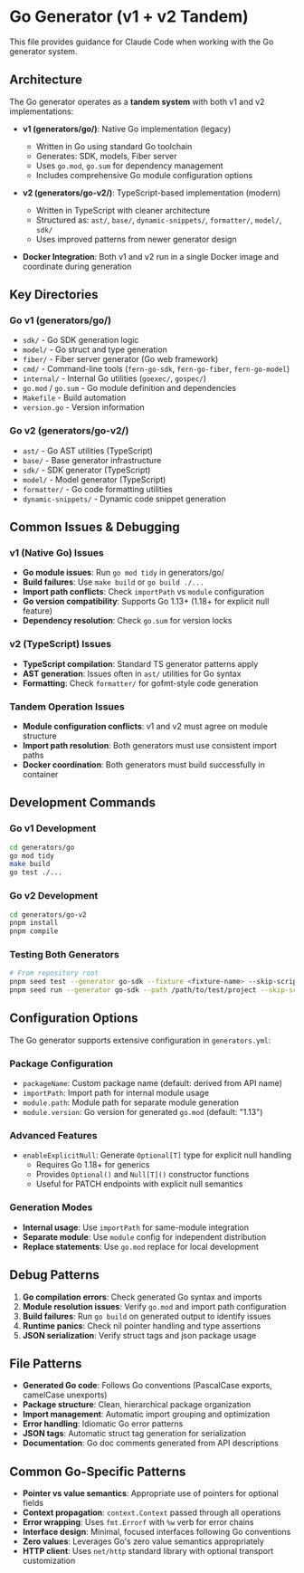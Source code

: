 # Go Generator (v1 + v2 Tandem)

This file provides guidance for Claude Code when working with the Go generator system.

## Architecture

The Go generator operates as a **tandem system** with both v1 and v2 implementations:

- **v1 (generators/go/)**: Native Go implementation (legacy)
  - Written in Go using standard Go toolchain
  - Generates: SDK, models, Fiber server
  - Uses `go.mod`, `go.sum` for dependency management
  - Includes comprehensive Go module configuration options

- **v2 (generators/go-v2/)**: TypeScript-based implementation (modern)
  - Written in TypeScript with cleaner architecture
  - Structured as: `ast/`, `base/`, `dynamic-snippets/`, `formatter/`, `model/`, `sdk/`
  - Uses improved patterns from newer generator design

- **Docker Integration**: Both v1 and v2 run in a single Docker image and coordinate during generation

## Key Directories

### Go v1 (generators/go/)
- `sdk/` - Go SDK generation logic
- `model/` - Go struct and type generation
- `fiber/` - Fiber server generator (Go web framework)
- `cmd/` - Command-line tools (`fern-go-sdk`, `fern-go-fiber`, `fern-go-model`)
- `internal/` - Internal Go utilities (`goexec/`, `gospec/`)
- `go.mod` / `go.sum` - Go module definition and dependencies
- `Makefile` - Build automation
- `version.go` - Version information

### Go v2 (generators/go-v2/)
- `ast/` - Go AST utilities (TypeScript)
- `base/` - Base generator infrastructure
- `sdk/` - SDK generator (TypeScript)
- `model/` - Model generator (TypeScript)
- `formatter/` - Go code formatting utilities
- `dynamic-snippets/` - Dynamic code snippet generation

## Common Issues & Debugging

### v1 (Native Go) Issues
- **Go module issues**: Run `go mod tidy` in generators/go/
- **Build failures**: Use `make build` or `go build ./...`
- **Import path conflicts**: Check `importPath` vs `module` configuration
- **Go version compatibility**: Supports Go 1.13+ (1.18+ for explicit null feature)
- **Dependency resolution**: Check `go.sum` for version locks

### v2 (TypeScript) Issues
- **TypeScript compilation**: Standard TS generator patterns apply
- **AST generation**: Issues often in `ast/` utilities for Go syntax
- **Formatting**: Check `formatter/` for gofmt-style code generation

### Tandem Operation Issues
- **Module configuration conflicts**: v1 and v2 must agree on module structure
- **Import path resolution**: Both generators must use consistent import paths
- **Docker coordination**: Both generators must build successfully in container

## Development Commands

### Go v1 Development
```bash
cd generators/go
go mod tidy
make build
go test ./...
```

### Go v2 Development
```bash
cd generators/go-v2
pnpm install
pnpm compile
```

### Testing Both Generators
```bash
# From repository root
pnpm seed test --generator go-sdk --fixture <fixture-name> --skip-scripts
pnpm seed run --generator go-sdk --path /path/to/test/project --skip-scripts
```

## Configuration Options

The Go generator supports extensive configuration in `generators.yml`:

### Package Configuration
- `packageName`: Custom package name (default: derived from API name)
- `importPath`: Import path for internal module usage
- `module.path`: Module path for separate module generation
- `module.version`: Go version for generated `go.mod` (default: "1.13")

### Advanced Features
- `enableExplicitNull`: Generate `Optional[T]` type for explicit null handling
  - Requires Go 1.18+ for generics
  - Provides `Optional()` and `Null[T]()` constructor functions
  - Useful for PATCH endpoints with explicit null semantics

### Generation Modes
- **Internal usage**: Use `importPath` for same-module integration
- **Separate module**: Use `module` config for independent distribution
- **Replace statements**: Use `go.mod` replace for local development

## Debug Patterns

1. **Go compilation errors**: Check generated Go syntax and imports
2. **Module resolution issues**: Verify `go.mod` and import path configuration
3. **Build failures**: Run `go build` on generated output to identify issues
4. **Runtime panics**: Check nil pointer handling and type assertions
5. **JSON serialization**: Verify struct tags and json package usage

## File Patterns

- **Generated Go code**: Follows Go conventions (PascalCase exports, camelCase unexports)
- **Package structure**: Clean, hierarchical package organization
- **Import management**: Automatic import grouping and optimization
- **Error handling**: Idiomatic Go error patterns
- **JSON tags**: Automatic struct tag generation for serialization
- **Documentation**: Go doc comments generated from API descriptions

## Common Go-Specific Patterns

- **Pointer vs value semantics**: Appropriate use of pointers for optional fields
- **Context propagation**: `context.Context` passed through all operations
- **Error wrapping**: Uses `fmt.Errorf` with `%w` verb for error chains
- **Interface design**: Minimal, focused interfaces following Go conventions
- **Zero values**: Leverages Go's zero value semantics appropriately
- **HTTP client**: Uses `net/http` standard library with optional transport customization
